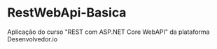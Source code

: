 # RestWebApi-Basica

Aplicação do curso "REST com ASP.NET Core WebAPI" da plataforma Desenvolvedor.io
